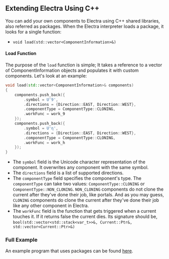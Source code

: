## Extending Electra Using C++
You can add your own components to Electra using C++ shared libraries, also referred as packages.
When the Electra interpreter loads a package, it looks for a single function:
- `void load(std::vector<ComponentInformation>&)`

#### Load Function
The purpose of the `load` function is simple; It takes a reference to a vector of ComponentInformation
objects and populates it with custom components. Let's look at an example:
```cpp
void load(std::vector<ComponentInformation>& components)
{
    components.push_back({
        .symbol = U'9',
        .directions = {Direction::EAST, Direction::WEST},
        .componentType = ComponentType::CLONING,
        .workFunc = work_9
    });
    components.push_back({
        .symbol = U'η',
        .directions = {Direction::EAST, Direction::WEST},
        .componentType = ComponentType::CLONING,
        .workFunc = work_h
    });
}
```

- The `symbol` field is the Unicode character representation of the component. It overwrites
any component with the same symbol.
- The `directions` field is a list of supported directions.
- The `componentType` field specifies the component's type. The `componentType` can take
two values: `ComponentType::CLONING` or `ComponentType::NON_CLONING`. `NON_CLONING` components
do not clone the current after they've done their job, like portals. And as you may guess,
`CLONING` components do clone the current after they've done their job like any other component in Electra.
- The `workFunc` field is the function that gets triggered when a current touches it. If it returns false
the current dies. Its signature should be, `bool(std::vector<std::stack<var_t>>&, Current::Ptr&, std::vector<Current::Ptr>&)`

### Full Example
An example program that uses packages can be found [here](https://github.com/DolphyWind/Electra-Lang/tree/master/examples/HQ9Plus_interpreter).

